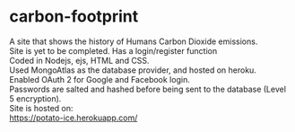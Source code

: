 
# carbon-footprint
A site that shows the history of Humans Carbon Dioxide emissions.<br>
Site is yet to be completed.
Has a login/register function<br>
Coded in Nodejs, ejs, HTML and CSS.<br>
Used MongoAtlas as the database provider, and hosted on heroku. <br>
Enabled OAuth 2 for Google and Facebook login.<br>
Passwords are salted and hashed before being sent to the database (Level 5 encryption).<br>
Site is hosted on:<br>
https://potato-ice.herokuapp.com/
